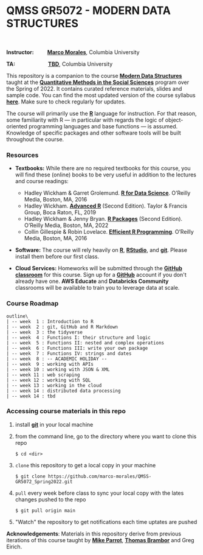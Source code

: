 # QMSS GR5072 - MODERN DATA STRUCTURES

<br/>

__Instructor:__ &nbsp;&nbsp;&nbsp;&nbsp;&nbsp;&nbsp;&nbsp;  [__Marco Morales__](mailto:marco.morales@columbia.edu), Columbia University


__TA:__ &nbsp;&nbsp;&nbsp;&nbsp;&nbsp;&nbsp;&nbsp;&nbsp;&nbsp;&nbsp;&nbsp;&nbsp;&nbsp;&nbsp;&nbsp;&nbsp;&nbsp;&nbsp;&nbsp;&nbsp;&nbsp;[__TBD__](mailto:tbd@columbia.edu), Columbia University
<br/>



This repository is a companion to the course [__Modern Data Structures__](https://vergil.registrar.columbia.edu/#/courses/QMSSG5072_001_2022_1) taught at the [__Quantitative Methods in the Social Sciences__](http://qmss.columbia.edu/) program over the Spring of 2022. It contains curated reference materials, slides and sample code. You can find the most updated version of the course syllabus [__here__](/syllabus/GR5072_Spring2022.pdf). Make sure to check regularly for updates.

The course will primarily use the [__R__](https://www.r-project.org) language for instruction. For that reason, some familiarity with R — in particular with regards the logic of object-oriented programming languages and base functions — is assumed. Knowledge of specific packages and other software tools will be built throughout the course.


### Resources

* __Textbooks:__ While there are no required textbooks for this course, you will find these (online) books to be very useful in addition to the lectures and course readings:

	* Hadley Wickham & Garret Grolemund. [__R for Data Science__](https://r4ds.had.co.nz). O’Reilly Media, Boston, MA, 2016
	* Hadley Wickham. [__Advanced R__](https://adv-r.hadley.nz) (Second Edition). Taylor & Francis Group, Boca Raton, FL, 2019
	* Hadley Wickham & Jenny Bryan. [__R Packages__](https://r-pkgs.org) (Second Edition). O’Reilly Media, Boston, MA, 2022
	* Collin Gillespie & Robin Lovelace. [__Efficient R Programming__](https://csgillespie.github.io/efficientR/). O’Reilly Media, Boston, MA, 2016

* __Software:__ The course will rely heavily on [__R__](https://www.r-project.org), [__RStudio__](https://www.rstudio.com/products/rstudio/download/), and [__git__](https://git-scm.com/downloads). Please install them before our first class.

* __Cloud Services:__ Homeworks will be submitted through the [__GitHub classroom__](https://classroom.github.com/classrooms/93681325-qmss-gr5072-modern-data-structures-spring-2022-classroom) for this course. Sign up for a [__GitHub__](https://github.com) account if you don't already have one. __AWS Educate__ and __Databricks Community__ classrooms will be available to train you to leverage data at scale.  

### Course Roadmap

```
outline\
| -- week  1 : Introduction to R
| -- week  2 : git, GitHub and R Markdown
| -- week  3 : the tidyverse
| -- week  4 : Functions I: their structure and logic
| -- week  5 : Functions II: nested and complex operations
| -- week  6 : Functions III: write your own package
| -- week  7 : Functions IV: strings and dates
| -- week  8 : -- ACADEMIC HOLIDAY --
| -- week  9 : working with APIs
| -- week 10 : working with JSON & XML
| -- week 11 : web scraping
| -- week 12 : working with SQL
| -- week 13 : working in the cloud
| -- week 14 : distributed data processing
| -- week 14 : tbd
```

### Accessing course materials in this repo

1. install [**git**](https://git-scm.com/downloads) in your local machine

2. from the command line, go to the directory where you want to clone this repo

	```
	$ cd <dir>
	```

3. `clone` this repository to get a local copy in your machine

	```
	$ git clone https://github.com/marco-morales/QMSS-GR5072_Spring2022.git
	```

4. `pull` every week before class to sync your local copy with the lates changes pushed to the repo

	```
	$ git pull origin main
	```

5. "Watch" the repository to get notifications each time uptates are pushed



__Acknowledgements__: Materials in this repository derive from previous iterations of this course taught by [**Mike Parrot**](https://github.com/mikedparrott), [**Thomas Brambor**](https://github.com/tbrambor) and Greg Eirich.
